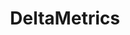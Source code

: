 ---
title: DeltaMetrics
description: Delta metric computations
featured: true
home_url: https://DeltaRCM.github.io/DeltaMetrics
site:
  git_repo_url: "https://github.com/amoodie/FAKE_pyDeltaRCM_WMT"
---